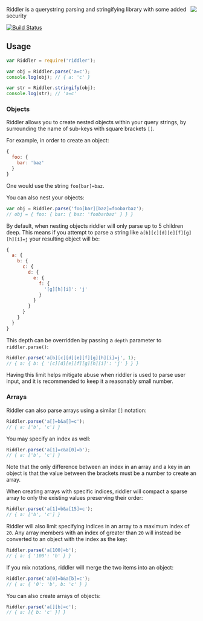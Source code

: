<a href="https://github.com/hapijs"><img src="https://raw.github.com/hapijs/hapijs/master/images/from.png" align="right" /></a>

Riddler is a querystring parsing and stringifying library with some added security

[![Build Status](https://secure.travis-ci.org/hapijs/riddler.svg)](http://travis-ci.org/hapijs/riddler)


## Usage

```javascript
var Riddler = require('riddler');

var obj = Riddler.parse('a=c');
console.log(obj); // { a: 'c' }

var str = Riddler.stringify(obj);
console.log(str); // 'a=c'
```

### Objects

Riddler allows you to create nested objects within your query strings, by surrounding the name of sub-keys with square brackets `[]`.

For example, in order to create an object:

```javascript
{
  foo: {
    bar: 'baz'
  }
}
```

One would use the string `foo[bar]=baz`.

You can also nest your objects:

```javascript
var obj = Riddler.parse('foo[bar][baz]=foobarbaz');
// obj = { foo: { bar: { baz: 'foobarbaz' } } }
```

By default, when nesting objects riddler will only parse up to 5 children deep. This means if you attempt to parse a string like `a[b][c][d][e][f][g][h][i]=j` your resulting object will be:

```javascript
{
  a: {
    b: {
      c: {
        d: {
          e: {
            f: {
              '[g][h][i]': 'j'
            }
          }
        }
      }
    }
  }
}
```

This depth can be overridden by passing a `depth` parameter to `riddler.parse()`:

```javascript
Riddler.parse('a[b][c][d][e][f][g][h][i]=j', 1);
// { a: { b: { '[c][d][e][f][g][h][i]': 'j' } } }
```

Having this limit helps mitigate abuse when riddler is used to parse user input, and it is recommended to keep it a reasonably small number.

### Arrays

Riddler can also parse arrays using a similar `[]` notation:

```javascript
Riddler.parse('a[]=b&a[]=c');
// { a: ['b', 'c'] }
```

You may specify an index as well:

```javascript
Riddler.parse('a[1]=c&a[0]=b');
// { a: ['b', 'c'] }
```

Note that the only difference between an index in an array and a key in an object is that the value between the brackets must be a number to create an array.

When creating arrays with specific indices, riddler will compact a sparse array to only the existing values preserving their order:

```javascript
Riddler.parse('a[1]=b&a[15]=c');
// { a: ['b', 'c'] }
```

Riddler will also limit specifying indices in an array to a maximum index of `20`. Any array members with an index of greater than `20` will instead be converted to an object with the index as the key:

```javascript
Riddler.parse('a[100]=b');
// { a: { '100': 'b' } }
```

If you mix notations, riddler will merge the two items into an object:

```javascript
Riddler.parse('a[0]=b&a[b]=c');
// { a: { '0': 'b', b: 'c' } }
```

You can also create arrays of objects:

```javascript
Riddler.parse('a[][b]=c');
// { a: [{ b: 'c' }] }
```
